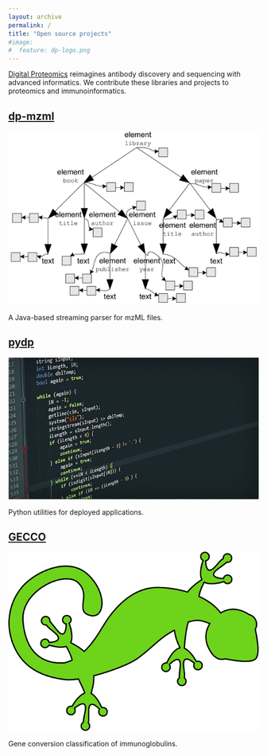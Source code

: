 ```yaml
---
layout: archive
permalink: /
title: "Open source projects"
#image:
#  feature: dp-logo.png
---
```


<div>
<p><a href="https://www.digitalproteomics.com">Digital Proteomics</a> reimagines antibody discovery and sequencing with advanced informatics. We contribute these libraries and projects to proteomics and immunoinformatics.</p>
</div>

<div class="tiles">

<div class="tile">
  <h2 class="post-title"><a href="https://github.com/digitalproteomics/dp-mzml">dp-mzml</a></h2>
  <img src="images/xml-tree-640.png">
  <p class="post-excerpt">A Java-based streaming parser for mzML files.</p>
</div><!-- /.tile -->

<div class="tile">
  <h2 class="post-title"><a href="https://github.com/digitalproteomics/pydp">pydp</a></h2>
  <img src="images/source-code-py-640.jpg">
  <p class="post-excerpt">Python utilities for deployed applications.</p>
</div><!-- /.tile -->

<div class="tile">
  <h2 class="post-title"><a href="https://github.com/digitalproteomics/gecco">GECCO</a></h2>
  <img src="images/lizard-640.png">
  <p class="post-excerpt">Gene conversion classification of immunoglobulins.</p>
</div><!-- /.tile -->


</div><!-- /.tiles -->